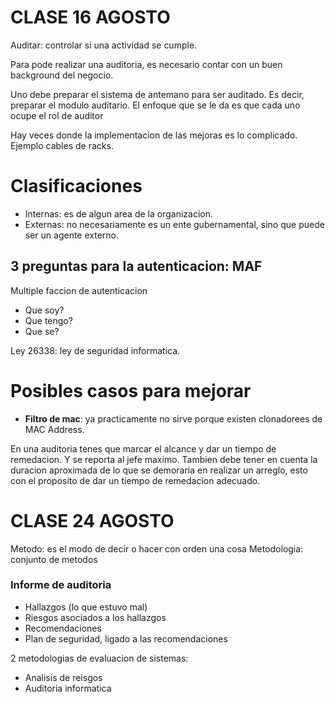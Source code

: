 # CLASE 16 AGOSTO

Auditar: controlar si una actividad se cumple.

Para pode realizar una auditoria, es necesario contar con un buen background del negocio.

Uno debe preparar el sistema de antemano para ser auditado. Es decir, preparar el modulo auditario.
El enfoque que se le da es que cada uno ocupe el rol de auditor

Hay veces donde la implementacion de las mejoras es lo complicado. Ejemplo cables de racks.

# Clasificaciones

- Internas: es de algun area de la organizacion.
- Externas: no necesariamente es un ente gubernamental, sino que puede ser un agente externo.

## 3 preguntas para la autenticacion: MAF

Multiple faccion de autenticacion

- Que soy?
- Que tengo?
- Que se?

Ley 26338: ley de seguridad informatica.

# Posibles casos para mejorar

- **Filtro de mac**: ya practicamente no sirve porque existen clonadorees de MAC Address.

En una auditoria tenes que marcar el alcance y dar un tiempo de remedacion. Y se reporta al jefe maximo. Tambien debe tener en cuenta la duracion aproximada de lo que se demoraria en realizar un arreglo, esto con el proposito de dar un tiempo de remedacion adecuado.

# CLASE 24 AGOSTO

Metodo: es el modo de decir o hacer con orden una cosa
Metodologia: conjunto de metodos

### Informe de auditoria

- Hallazgos (lo que estuvo mal)
- Riesgos asociados a los hallazgos
- Recomendaciones
- Plan de seguridad, ligado a las recomendaciones

2 metodologias de evaluacion de sistemas:
- Analisis de reisgos
- Auditoria informatica